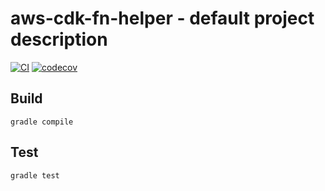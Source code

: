 # aws-cdk-fn-helper - default project description

[![CI](https://github.com/bvkatwijk/aws-cdk-fn-helper/actions/workflows/ci.yml/badge.svg?event=push)](https://github.com/bvkatwijk/aws-cdk-fn-helper/actions/)
[![codecov](https://codecov.io/gh/bvkatwijk/aws-cdk-fn-helper/branch/master/graph/badge.svg)](https://codecov.io/gh/bvkatwijk/aws-cdk-fn-helper)

## Build
```shell-script
gradle compile
```

## Test
```shell-script
gradle test
```

